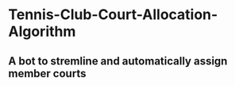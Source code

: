 # Tennis-Club-Court-Allocation-Algorithm
## A bot to stremline and automatically assign member courts
